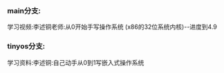 ### main分支:
学习视频:李述铜老师:从0开始手写操作系统 (x86的32位系统内核)--进度到4.9

### tinyos分支:
学习资料:李述铜:自己动手从0到1写嵌入式操作系统 


